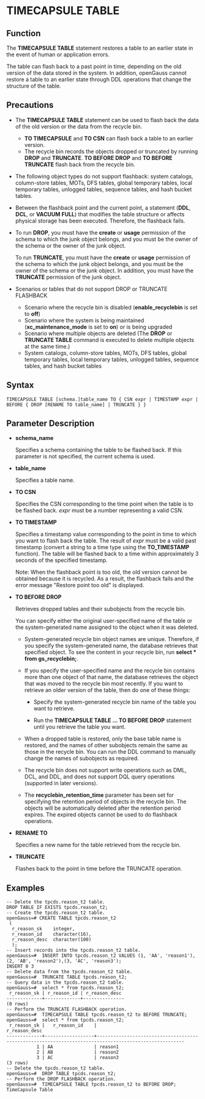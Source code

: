 # TIMECAPSULE TABLE<a name="EN-US_TOPIC_0000001151110015"></a>

## Function<a name="section1788163418319"></a>

The  **TIMECAPSULE TABLE**  statement restores a table to an earlier state in the event of human or application errors.

The table can flash back to a past point in time, depending on the old version of the data stored in the system. In addition, openGauss cannot restore a table to an earlier state through DDL operations that change the structure of the table.

## Precautions<a name="section3945357031"></a>

-   The  **TIMECAPSULE TABLE**  statement can be used to flash back the data of the old version or the data from the recycle bin.
    -   **TO TIMECAPSULE**  and  **TO CSN**  can flash back a table to an earlier version.
    -   The recycle bin records the objects dropped or truncated by running  **DROP**  and  **TRUNCATE**.  **TO BEFORE DROP**  and  **TO BEFORE TRUNCATE**  flash back from the recycle bin.

-   The following object types do not support flashback: system catalogs, column-store tables, MOTs, DFS tables, global temporary tables, local temporary tables, unlogged tables, sequence tables, and hash bucket tables.
-   Between the flashback point and the current point, a statement \(**DDL**,  **DCL**, or  **VACUUM FULL**\) that modifies the table structure or affects physical storage has been executed. Therefore, the flashback fails.

-   To run  **DROP**, you must have the  **create**  or  **usage**  permission of the schema to which the junk object belongs, and you must be the owner of the schema or the owner of the junk object.

    To run  **TRUNCATE**, you must have the  **create**  or  **usage**  permission of the schema to which the junk object belongs, and you must be the owner of the schema or the junk object. In addition, you must have the  **TRUNCATE**  permission of the junk object.

-   Scenarios or tables that do not support DROP or TRUNCATE FLASHBACK
    -   Scenario where the recycle bin is disabled \(**enable\_recyclebin**  is set to  **off**\)
    -   Scenario where the system is being maintained \(**xc\_maintenance\_mode**  is set to  **on**\) or is being upgraded
    -   Scenario where multiple objects are deleted \(The  **DROP**  or  **TRUNCATE TABLE**  command is executed to delete multiple objects at the same time.\)
    -   System catalogs, column-store tables, MOTs, DFS tables, global temporary tables, local temporary tables, unlogged tables, sequence tables, and hash bucket tables


## Syntax<a name="section34914247413"></a>

```
TIMECAPSULE TABLE [schema.]table_name TO { CSN expr | TIMESTAMP expr | BEFORE { DROP [RENAME TO table_name] | TRUNCATE } }
```

## Parameter Description<a name="section1168716336410"></a>

-   **schema\_name**

    Specifies a schema containing the table to be flashed back. If this parameter is not specified, the current schema is used.

-   **table\_name**

    Specifies a table name.


-   **TO CSN**

    Specifies the CSN corresponding to the time point when the table is to be flashed back.  _expr_  must be a number representing a valid CSN.

-   **TO TIMESTAMP**

    Specifies a timestamp value corresponding to the point in time to which you want to flash back the table. The result of  _expr_  must be a valid past timestamp \(convert a string to a time type using the  **TO\_TIMESTAMP**  function\). The table will be flashed back to a time within approximately 3 seconds of the specified timestamp.

    Note: When the flashback point is too old, the old version cannot be obtained because it is recycled. As a result, the flashback fails and the error message "Restore point too old" is displayed.

-   **TO BEFORE DROP**

    Retrieves dropped tables and their subobjects from the recycle bin.

    You can specify either the original user-specified name of the table or the system-generated name assigned to the object when it was deleted.

    -   System-generated recycle bin object names are unique. Therefore, if you specify the system-generated name, the database retrieves that specified object. To see the content in your recycle bin, run  **select  \* from gs\_recyclebin;**.
    -   If you specify the user-specified name and the recycle bin contains more than one object of that name, the database retrieves the object that was moved to the recycle bin most recently. If you want to retrieve an older version of the table, then do one of these things:

        -   Specify the system-generated recycle bin name of the table you want to retrieve.

        -   Run the  **TIMECAPSULE TABLE ... TO BEFORE  DROP**  statement until you retrieve the table you want.

    -   When a dropped table is restored, only the base table name is restored, and the names of other subobjects remain the same as those in the recycle bin. You can run the DDL command to manually change the names of subobjects as required.
    -   The recycle bin does not support write operations such as DML, DCL, and DDL, and does not support DQL query operations \(supported in later versions\).
    -   The  **recyclebin\_retention\_time**  parameter has been set for specifying the retention period of objects in the recycle bin. The objects will be automatically deleted after the retention period expires. The expired objects cannot be used to do flashback operations.

-   **RENAME  TO**

    Specifies a new name for the table retrieved from the recycle bin.

-   **TRUNCATE**

    Flashes back to the point in time before the TRUNCATE operation.


## Examples<a name="section1596654110417"></a>

```
-- Delete the tpcds.reason_t2 table.
DROP TABLE IF EXISTS tpcds.reason_t2;
-- Create the tpcds.reason_t2 table.
openGauss=# CREATE TABLE tpcds.reason_t2
 (
  r_reason_sk    integer,
  r_reason_id    character(16),
  r_reason_desc  character(100)
  );
-- Insert records into the tpcds.reason_t2 table.
openGauss=#  INSERT INTO tpcds.reason_t2 VALUES (1, 'AA', 'reason1'),(2, 'AB', 'reason2'),(3, 'AC', 'reason3');
INSERT 0 3
-- Delete data from the tpcds.reason_t2 table.
openGauss=#  TRUNCATE TABLE tpcds.reason_t2;
-- Query data in the tpcds.reason_t2 table.
openGauss=#  select * from tpcds.reason_t2;
 r_reason_sk | r_reason_id | r_reason_desc 
-------------+-------------+---------------
(0 rows)
-- Perform the TRUNCATE FLASHBACK operation.
openGauss=#  TIMECAPSULE TABLE tpcds.reason_t2 to BEFORE TRUNCATE;
openGauss=#  select * from tpcds.reason_t2;
 r_reason_sk |   r_reason_id    |                                            r_reason_desc                                             
-------------+------------------+------------------------------------------------------------------------------------------------------
           1 | AA               | reason1                                                                                             
           2 | AB               | reason2                                                                                             
           3 | AC               | reason3                                                                                             
(3 rows)
-- Delete the tpcds.reason_t2 table.
openGauss=#  DROP TABLE tpcds.reason_t2;
-- Perform the DROP FLASHBACK operation.
openGauss=#  TIMECAPSULE TABLE tpcds.reason_t2 to BEFORE DROP;
TimeCapsule Table
```

